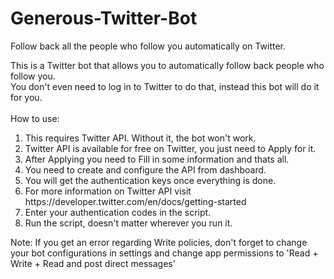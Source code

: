 # Generous-Twitter-Bot
Follow back all the people who follow you automatically on Twitter.

This is a Twitter bot that allows you to automatically follow back people who follow you.<br>
You don't even need to log in to Twitter to do that, instead this bot will do it for you.<br>
<br>
How to use:<br>
<ol>
<li>This requires Twitter API. Without it, the bot won't work.</li>
<li>Twitter API is available for free on Twitter, you just need to Apply for it.</li>
<li>After Applying you need to Fill in some information and thats all.</li>
<li>You need to create and configure the API from dashboard.</li>
<li>You will get the authentication keys once everything is done.</li>
<li>For more information on Twitter API visit https://developer.twitter.com/en/docs/getting-started</li>
<li>Enter your authentication codes in the script.</li>
<li>Run the script, doesn't matter wherever you run it.</li>
</ol>
Note: If you get an error regarding Write policies, don't forget to change your bot configurations in settings and change app permissions to 'Read + Write + Read and post direct messages'<br>